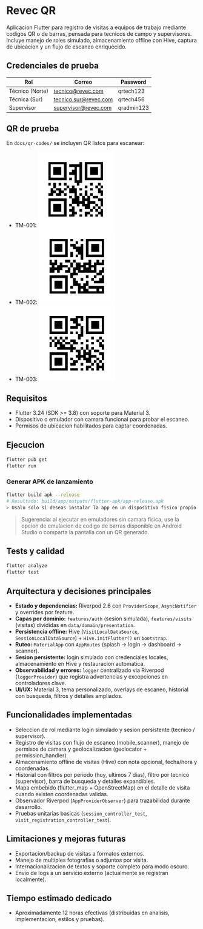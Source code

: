 # Revec QR

Aplicacion Flutter para registro de visitas a equipos de trabajo mediante codigos QR o de barras, pensada para tecnicos de campo y supervisores. Incluye manejo de roles simulado, almacenamiento offline con Hive, captura de ubicacion y un flujo de escaneo enriquecido.

## Credenciales de prueba

| Rol                      | Correo                | Password   |
|--------------------------|-----------------------|------------|
| Técnico (Norte)          | tecnico@revec.com     | qrtech123  |
| Técnica (Sur)            | tecnico.sur@revec.com | qrtech456  |
| Supervisor               | supervisor@revec.com  | qradmin123 |

## QR de prueba
En `docs/qr-codes/` se incluyen QR listos para escanear:
- TM-001: ![TM-001](docs/qr-codes/TM-001.png)
- TM-002: ![TM-002](docs/qr-codes/TM-002.png)
- TM-003: ![TM-003](docs/qr-codes/TM-003.png)

## Requisitos
- Flutter 3.24 (SDK >= 3.8) con soporte para Material 3.
- Dispositivo o emulador con camara funcional para probar el escaneo.
- Permisos de ubicacion habilitados para captar coordenadas.

## Ejecucion
```bash
flutter pub get
flutter run
```

### Generar APK de lanzamiento
```bash
flutter build apk --release
# Resultado: build/app/outputs/flutter-apk/app-release.apk
> Usalo solo si deseas instalar la app en un dispositivo fisico propio.
```

> Sugerencia: al ejecutar en emuladores sin camara fisica, use la opcion de emulacion de codigo de barras disponible en Android Studio o comparta la pantalla con un QR generado.

## Tests y calidad
```bash
flutter analyze
flutter test
```

## Arquitectura y decisiones principales
- **Estado y dependencias:** Riverpod 2.6 con `ProviderScope`, `AsyncNotifier` y overrides por feature.
- **Capas por dominio:** `features/auth` (sesion simulada), `features/visits` (visitas) divididas en `data/domain/presentation`.
- **Persistencia offline:** Hive (`VisitLocalDataSource`, `SessionLocalDataSource`) + `Hive.initFlutter()` en `bootstrap`.
- **Ruteo:** `MaterialApp` con `AppRoutes` (splash -> login -> dashboard -> scanner).
- **Sesion persistente:** login simulado con credenciales locales, almacenamiento en Hive y restauracion automatica.
- **Observabilidad y errores:** `logger` centralizado via Riverpod (`loggerProvider`) que registra advertencias y excepciones en controladores clave.
- **UI/UX:** Material 3, tema personalizado, overlays de escaneo, historial con busqueda, filtros y detalles ampliados.

## Funcionalidades implementadas
- Seleccion de rol mediante login simulado y sesion persistente (tecnico / supervisor).
- Registro de visitas con flujo de escaneo (mobile_scanner), manejo de permisos de camara y geolocalizacion (geolocator + permission_handler).
- Almacenamiento offline de visitas (Hive) con nota opcional, fecha/hora y coordenadas.
- Historial con filtros por periodo (hoy, ultimos 7 dias), filtro por tecnico (supervisor), barra de busqueda y detalles expandibles.
- Mapa embebido (flutter_map + OpenStreetMap) en el detalle de visita cuando existen coordenadas validas.
- Observador Riverpod (`AppProviderObserver`) para trazabilidad durante desarrollo.
- Pruebas unitarias basicas (`session_controller_test`, `visit_registration_controller_test`).

## Limitaciones y mejoras futuras
- Exportacion/backup de visitas a formatos externos.
- Manejo de multiples fotografias o adjuntos por visita.
- Internacionalizacion de textos y soporte completo para modo oscuro.
- Envio de logs a un servicio externo (actualmente se registran localmente).

## Tiempo estimado dedicado
- Aproximadamente 12 horas efectivas (distribuidas en analisis, implementacion, estilos y pruebas).

